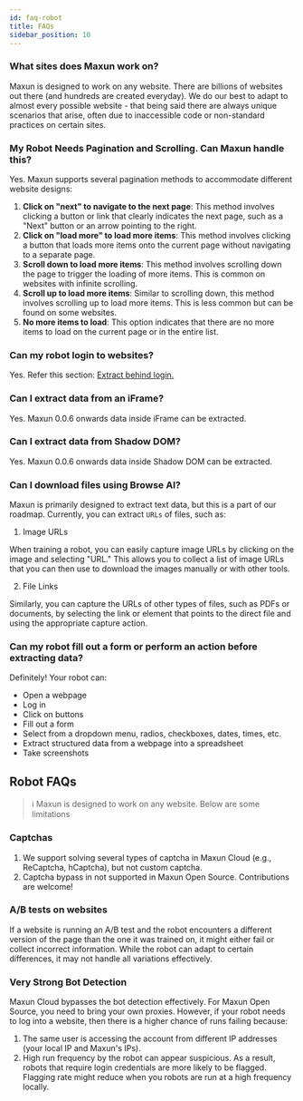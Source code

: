 ```yaml
---
id: faq-robot
title: FAQs
sidebar_position: 10
---
```

### What sites does Maxun work on?
Maxun is designed to work on any website. There are billions of websites out there (and hundreds are created everyday). We do our best to adapt to almost every possible website - that being said there are always unique scenarios that arise, often due to inaccessible code or non-standard practices on certain sites.

### My Robot Needs Pagination and Scrolling. Can Maxun handle this?
Yes. Maxun supports several pagination methods to accommodate different website designs:
1. **Click on "next" to navigate to the next page**: This method involves clicking a button or link that clearly indicates the next page, such as a "Next" button or an arrow pointing to the right.
2. **Click on "load more" to load more items**: This method involves clicking a button that loads more items onto the current page without navigating to a separate page.
3. **Scroll down to load more items**: This method involves scrolling down the page to trigger the loading of more items. This is common on websites with infinite scrolling.
4. **Scroll up to load more items**: Similar to scrolling down, this method involves scrolling up to load more items. This is less common but can be found on some websites.
5. **No more items to load**: This option indicates that there are no more items to load on the current page or in the entire list.


### Can my robot login to websites?
Yes. Refer this section: <a href="/extract-login">Extract behind login.</a>

### Can I extract data from an iFrame?
Yes. Maxun 0.0.6 onwards data inside iFrame can be extracted.

### Can I extract data from Shadow DOM?
Yes. Maxun 0.0.6 onwards data inside Shadow DOM can be extracted.

### Can I download files using Browse AI?
Maxun is primarily designed to extract text data, but this is a part of our roadmap.
Currently, you can extract `URLs` of files, such as:
1. Image URLs

When training a robot, you can easily capture image URLs by clicking on the image and selecting "URL." This allows you to collect a list of image URLs that you can then use to download the images manually or with other tools.

2. File Links

Similarly, you can capture the URLs of other types of files, such as PDFs or documents, by selecting the link or element that points to the direct file and using the appropriate capture action.

### Can my robot fill out a form or perform an action before extracting data?
Definitely! Your robot can:
- Open a webpage
- Log in
- Click on buttons
- Fill out a form
- Select from a dropdown menu, radios, checkboxes, dates, times, etc.
- Extract structured data from a webpage into a spreadsheet
- Take screenshots

## Robot FAQs
> ℹ️ Maxun is designed to work on any website. Below are some limitations

### Captchas
1. We support solving several types of captcha in Maxun Cloud (e.g., ReCaptcha, hCaptcha), but not custom captcha.
2. Captcha bypass in not supported in Maxun Open Source. Contributions are welcome!

### A/B tests on websites
If a website is running an A/B test and the robot encounters a different version of the page than the one it was trained on, it might either fail or collect incorrect information. While the robot can adapt to certain differences, it may not handle all variations effectively.

### Very Strong Bot Detection
Maxun Cloud bypasses the bot detection effectively. For Maxun Open Source, you need to bring your own proxies. 
However, if your robot needs to log into a website, then there is a higher chance of runs failing because:
1. The same user is accessing the account from different IP addresses (your local IP and Maxun's IPs).
2. High run frequency by the robot can appear suspicious.
As a result, robots that require login credentials are more likely to be flagged.
Flagging rate might reduce when you robots are run at a high frequency locally.